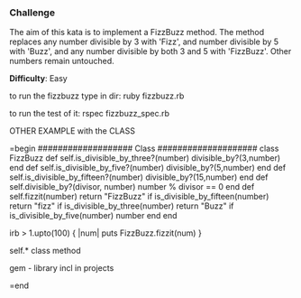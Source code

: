 ### Challenge

The aim of this kata is to implement a FizzBuzz method. The method replaces any number divisible by 3 with 'Fizz', and number divisible by 5 with 'Buzz', and any number divisible by both 3 and 5 with 'FizzBuzz'. Other numbers remain untouched.

**Difficulty**: Easy

to run the fizzbuzz type in dir:
ruby fizzbuzz.rb

to run the test of it:
rspec fizzbuzz_spec.rb


OTHER EXAMPLE with the CLASS

=begin
################### Class ####################
class FizzBuzz
  def self.is_divisible_by_three?(number)
      divisible_by?(3,number)
  end
  def self.is_divisible_by_five?(number)
      divisible_by?(5,number)
  end
    def self.is_divisible_by_fifteen?(number)
      divisible_by?(15,number)
  end
  def self.divisible_by?(divisor, number)
    number % divisor == 0
  end
  def  self.fizzit(number)
     return "FizzBuzz" if is_divisible_by_fifteen(number)
     return "fizz" if is_divisible_by_three(number)
     return "Buzz" if is_divisible_by_five(number)
     number
  end
end

irb > 1.upto(100) { |num| puts FizzBuzz.fizzit(num) }

self.* class method

gem - library incl in projects

=end